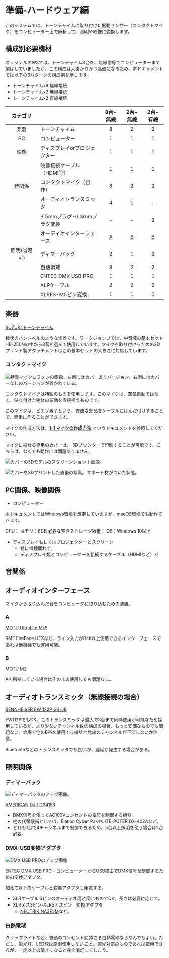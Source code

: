 # 準備-ハードウェア編

このシステムでは、トーンチャイムに取り付けた振動センサー（コンタクトマイク）をコンピューター上で解析して、照明や映像に変換します。

## 構成別必要機材

オリジナルのWSでは、トーンチャイム8台を、無線信号でコンピューターまで飛ばしていましたが、この構成は大掛かりかつ高価になるため、本ドキュメントでは以下の3パターンの構成例を示します。

- トーンチャイムx8 無線接続
- トーンチャイムx2 無線接続
- トーンチャイムx2 有線接続

|  カテゴリ   |                            | 8台-無線       | 2台-無線 | 2台-有線 | 
| :------: | -------------------------- | :-------------: | :-----: | :------: | 
| 楽器　    | トーンチャイム                |8               |2        |2      | 
| PC       | コンピューター                |1               |1        |1      |
| 映像　    | ディスプレイorプロジェクター    |1               |1       |1      |
|  　　　   | 映像接続ケーブル（HDMI等）　 　|1                |1       |1      |
| 音関係    | コンタクトマイク（自作）　　　　|8                |2       |2       | 
| 　　　    | オーディオトランスミッタ       |4                |1       |-        | 
|          | 3.5mmプラグ-6.3mmプラグ変換   |-               |-        |2       |
| 　　　    | オーディオインターフェース      |[A](#A)         |[B](#B) | [B](#B)|
|照明(省略可)| ディマーパック               |2                |1       |2     |
| 　　　　　 | 白熱電球              　    |8                |2       |2      |
| 　　　　　 | ENTEC DMX USB PRO          |1               |1        |1      |
| 　　　　　 | XLRケーブル                 |2                |2       |2       |
| 　　　　　 | XLRF3-M5ピン変換            |1                |1        |1       |

## 楽器

[SUZUKI トーンチャイム](https://www.suzuki-music.co.jp/products/36403/)

棒状のハンドベルのような楽器です。ワークショップでは、中音域の基本セットHB-250Nの中から8音を選んで使用しています。マイクを取り付けるための3Dプリント製アタッチメントはこの基本セットの大きさに対応しています。

### コンタクトマイク

![特製マイクロフォンの画像。左側にはカバーありバージョン、右側にはカバーなしのバージョンが置かれている。](img/microphone.JPG)

コンタクトマイクは特製のものを使用します。このマイクは、空気振動ではなく、貼り付けた物体の振動を直接拾うものです。

このマイクは、ピエゾ素子という、安価な部品をケーブルにはんだ付けすることで、簡単に作ることができます。

マイクの作成方法は、**[1-1 マイクの作成方法](./1-1-make-contact-microphone.md)** というドキュメントを参照してください。

マイクに被せる専用のカバーは、 3Dプリンターで印刷することが可能です。こちらは、なくても動作には問題ありません。

![カバーの3Dモデルのスクリーンショット画像。](./img/cover_3dmodel.png)

![カバーを3Dプリントした直後の写真。サポート材がついた状態。](./img/3dprint_image.jpg)

## PC関係、映像関係

- コンピューター

本ドキュメントではWindows環境を想定していますが、macOS環境でも動作できます。

CPU：
メモリ：8GB
必要な空きストレージ容量：
OS：Windows 10以上

- ディスプレイもしくはプロジェクターとスクリーン
  - 特に機種問わず。
  - ディスプレイ類とコンピューターを接続するケーブル（HDMIなど）x1

## 音関係

## オーディオインターフェース

マイクから取り込んだ音をコンピュータに取り込むための装置。

### A

[MOTU UltraLite Mk5](https://www.soundhouse.co.jp/products/detail/item/291119/)

RME FireFace UFXなど、ライン入力が8ch以上使用できるインターフェースであれば他機種でも運用可能。

### B

[MOTU M2](https://www.soundhouse.co.jp/products/detail/item/269730/)

Aを所持している場合はそのまま使用しても問題なし。

## オーディオトランスミッタ（無線接続の場合）

[SENNHEISER EW 122P G4-JB](https://www.soundhouse.co.jp/products/detail/item/254766/)

EW112PでもOK。このトランスミッタは最大で8台まで同時使用が可能なため採用しているが、より少ないチャンネル数の構成の場合、もっと安価なものでも問題ない。会場で他のB帯を使用する機器と無線のチャンネルが干渉しないか注意。

Bluetoothなどのトランスミッタでも良いが、遅延が発生する場合がある。

## 照明関係

### ディマーパック

![ディマーパックのアップ画像。](./img/dimmerpack.jpg)

[AMERICAN DJ / DP415R](https://www.soundhouse.co.jp/products/detail/item/252223/)

- DMX信号を使ってAC100Vコンセントの電圧を制御する機器。
- 他の代替候補としては、Elation Cyber PakやLITE-PUTER DX-402Aなど。
- どれも1台で4チャンネルまで制御できるため、5台以上照明を使う場合は2台必要。

### DMX-USB変換アダプタ

![DMX USB PROのアップ画像](./img/dmxusbpro.jpg)

[ENTEC DMX USB PRO](https://www.enttec.com/product/dmx-usb-interfaces/dmx-usb-pro-professional-1u-usb-to-dmx512-converter/)
    - コンピューターからUSB経由でDMX信号を制御するための変換アダプタ。

加えて以下のケーブルと変換アダプタも用意する。

- XLRケーブル 3ピンのオーディオ用と同じものでOK。長さは必要に応じて。
- XLRメス3ピン-XLR5オスピン　変換アダプタ
    - [NEUTRIK NA3F5M](https://www.soundhouse.co.jp/products/detail/item/236711/)など。

### 白熱電球

クリップライトなど、普通のコンセントに挿さる白熱電球ならなんでもよい。ただし、蛍光灯、LED球は原則使用しないこと。調光対応のものであれば使用できるが、一定以上の暗さになると完全消灯してしまう。
